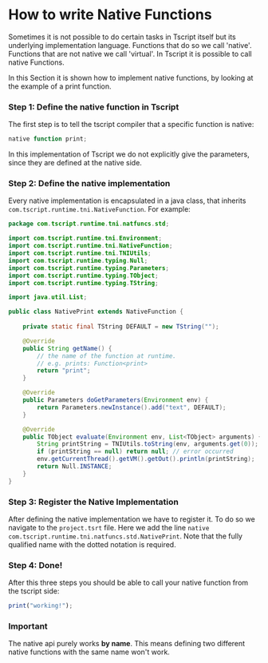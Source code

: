 
# How to write Native Functions

Sometimes it is not possible to do certain tasks in Tscript itself
but its underlying implementation language. Functions that do so we call
'native'. Functions that are not native we call 'virtual'.
In Tscript it is possible to call native Functions.<p>

In this Section it is shown how to implement native functions,
by looking at the example of a print function.


### Step 1: Define the native function in Tscript

The first step is to tell the tscript compiler that a specific
function is native:
```javascript
native function print;
```

In this implementation of Tscript we do not explicitly give the parameters,
since they are defined at the native side.


### Step 2: Define the native implementation

Every native implementation is encapsulated in a java class, that inherits
`com.tscript.runtime.tni.NativeFunction`. For example:

```java
package com.tscript.runtime.tni.natfuncs.std;

import com.tscript.runtime.tni.Environment;
import com.tscript.runtime.tni.NativeFunction;
import com.tscript.runtime.tni.TNIUtils;
import com.tscript.runtime.typing.Null;
import com.tscript.runtime.typing.Parameters;
import com.tscript.runtime.typing.TObject;
import com.tscript.runtime.typing.TString;

import java.util.List;

public class NativePrint extends NativeFunction {
    
    private static final TString DEFAULT = new TString("");

    @Override
    public String getName() {
        // the name of the function at runtime.
        // e.g. prints: Function<print>
        return "print";
    }

    @Override
    public Parameters doGetParameters(Environment env) {
        return Parameters.newInstance().add("text", DEFAULT);
    }

    @Override
    public TObject evaluate(Environment env, List<TObject> arguments) {
        String printString = TNIUtils.toString(env, arguments.get(0));
        if (printString == null) return null; // error occurred
        env.getCurrentThread().getVM().getOut().println(printString);
        return Null.INSTANCE;
    }
}
```

### Step 3: Register the Native Implementation

After defining the native implementation we have to register it.
To do so we navigate to the `project.tsrt` file.
Here we add the line `native com.tscript.runtime.tni.natfuncs.std.NativePrint`.
Note that the fully qualified name with the dotted notation is required.

### Step 4: Done!

After this three steps you should be able to call your native function
from the tscript side:
```javascript
print("working!");
```


### Important
The native api purely works <b>by name</b>. This means defining two different
native functions with the same name won't work.